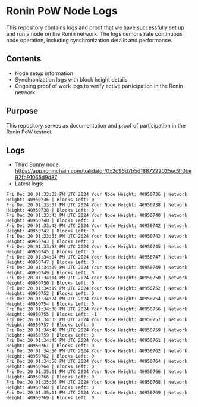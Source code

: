 # Ronin PoW Node Logs

This repository contains logs and proof that we have successfully set up and run a node on the Ronin network. The logs demonstrate continuous node operation, including synchronization details and performance.

## Contents

- Node setup information
- Synchronization logs with block height details
- Ongoing proof of work logs to verify active participation in the Ronin network

## Purpose

This repository serves as documentation and proof of participation in the Ronin PoW testnet.

## Logs

- [Third Bunny](https://thirdbunny.xyz/) node: https://app.roninchain.com/validator/0x2c96d7b5d1887222025ec9f0be92fb91065d9d87
- Latest logs:
```
Fri Dec 20 01:33:32 PM UTC 2024 Your Node Height: 40950736 | Network Height: 40950736 | Blocks Left: 0
Fri Dec 20 01:33:37 PM UTC 2024 Your Node Height: 40950738 | Network Height: 40950738 | Blocks Left: 0
Fri Dec 20 01:33:43 PM UTC 2024 Your Node Height: 40950740 | Network Height: 40950740 | Blocks Left: 0
Fri Dec 20 01:33:48 PM UTC 2024 Your Node Height: 40950742 | Network Height: 40950742 | Blocks Left: 0
Fri Dec 20 01:33:53 PM UTC 2024 Your Node Height: 40950743 | Network Height: 40950743 | Blocks Left: 0
Fri Dec 20 01:33:58 PM UTC 2024 Your Node Height: 40950745 | Network Height: 40950745 | Blocks Left: 0
Fri Dec 20 01:34:04 PM UTC 2024 Your Node Height: 40950747 | Network Height: 40950747 | Blocks Left: 0
Fri Dec 20 01:34:09 PM UTC 2024 Your Node Height: 40950749 | Network Height: 40950749 | Blocks Left: 0
Fri Dec 20 01:34:14 PM UTC 2024 Your Node Height: 40950750 | Network Height: 40950750 | Blocks Left: 0
Fri Dec 20 01:34:19 PM UTC 2024 Your Node Height: 40950752 | Network Height: 40950752 | Blocks Left: 0
Fri Dec 20 01:34:24 PM UTC 2024 Your Node Height: 40950754 | Network Height: 40950754 | Blocks Left: 0
Fri Dec 20 01:34:30 PM UTC 2024 Your Node Height: 40950756 | Network Height: 40950755 | Blocks Left: -1
Fri Dec 20 01:34:35 PM UTC 2024 Your Node Height: 40950757 | Network Height: 40950757 | Blocks Left: 0
Fri Dec 20 01:34:40 PM UTC 2024 Your Node Height: 40950759 | Network Height: 40950759 | Blocks Left: 0
Fri Dec 20 01:34:45 PM UTC 2024 Your Node Height: 40950761 | Network Height: 40950761 | Blocks Left: 0
Fri Dec 20 01:34:50 PM UTC 2024 Your Node Height: 40950762 | Network Height: 40950762 | Blocks Left: 0
Fri Dec 20 01:34:56 PM UTC 2024 Your Node Height: 40950764 | Network Height: 40950764 | Blocks Left: 0
Fri Dec 20 01:35:01 PM UTC 2024 Your Node Height: 40950766 | Network Height: 40950766 | Blocks Left: 0
Fri Dec 20 01:35:06 PM UTC 2024 Your Node Height: 40950768 | Network Height: 40950768 | Blocks Left: 0
Fri Dec 20 01:35:11 PM UTC 2024 Your Node Height: 40950769 | Network Height: 40950769 | Blocks Left: 0
```
